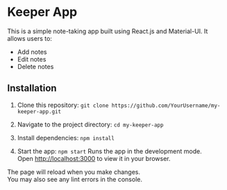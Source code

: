 
# Keeper App

This is a simple note-taking app built using React.js and Material-UI. It allows users to:

- Add notes
- Edit notes
- Delete notes

## Installation

1. Clone this repository:
   `git clone https://github.com/YourUsername/my-keeper-app.git`

2. Navigate to the project directory:
`cd my-keeper-app`

3. Install dependencies:
`npm install`

4. Start the app:
`npm start`
Runs the app in the development mode.\
Open [http://localhost:3000](http://localhost:3000) to view it in your browser.

The page will reload when you make changes.\
You may also see any lint errors in the console.
